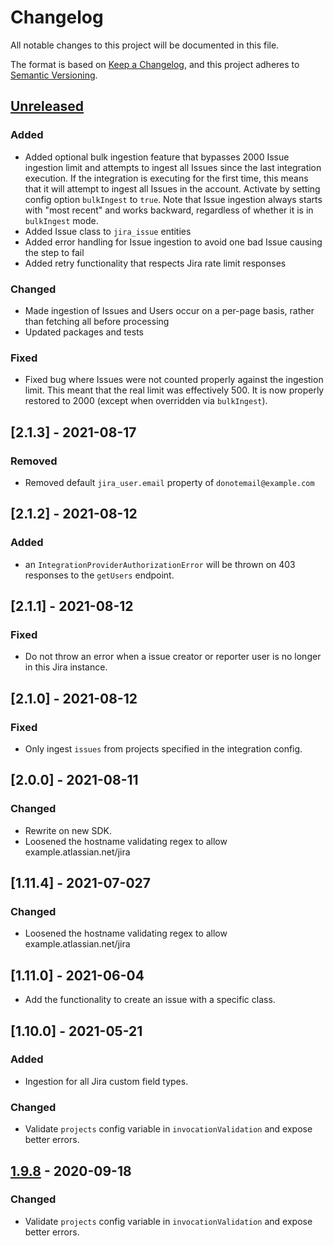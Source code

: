 # Changelog

All notable changes to this project will be documented in this file.

The format is based on [Keep a Changelog](https://keepachangelog.com/en/1.0.0/),
and this project adheres to
[Semantic Versioning](https://semver.org/spec/v2.0.0.html).

## [Unreleased](https://github.com/JuptiterOne/graph-jira/compare/v1.9.8...HEAD)

### Added

- Added optional bulk ingestion feature that bypasses 2000 Issue ingestion limit
  and attempts to ingest all Issues since the last integration execution. If the
  integration is executing for the first time, this means that it will attempt
  to ingest all Issues in the account. Activate by setting config option
  `bulkIngest` to `true`. Note that Issue ingestion always starts with "most
  recent" and works backward, regardless of whether it is in `bulkIngest` mode.
- Added Issue class to `jira_issue` entities
- Added error handling for Issue ingestion to avoid one bad Issue causing the
  step to fail
- Added retry functionality that respects Jira rate limit responses

### Changed

- Made ingestion of Issues and Users occur on a per-page basis, rather than
  fetching all before processing
- Updated packages and tests

### Fixed

- Fixed bug where Issues were not counted properly against the ingestion limit.
  This meant that the real limit was effectively 500. It is now properly
  restored to 2000 (except when overridden via `bulkIngest`).

## [2.1.3] - 2021-08-17

### Removed

- Removed default `jira_user.email` property of `donotemail@example.com`

## [2.1.2] - 2021-08-12

### Added

- an `IntegrationProviderAuthorizationError` will be thrown on 403 responses to
  the `getUsers` endpoint.

## [2.1.1] - 2021-08-12

### Fixed

- Do not throw an error when a issue creator or reporter user is no longer in
  this Jira instance.

## [2.1.0] - 2021-08-12

### Fixed

- Only ingest `issues` from projects specified in the integration config.

## [2.0.0] - 2021-08-11

### Changed

- Rewrite on new SDK.
- Loosened the hostname validating regex to allow example.atlassian.net/jira

## [1.11.4] - 2021-07-027

### Changed

- Loosened the hostname validating regex to allow example.atlassian.net/jira

## [1.11.0] - 2021-06-04

- Add the functionality to create an issue with a specific class.

## [1.10.0] - 2021-05-21

### Added

- Ingestion for all Jira custom field types.

### Changed

- Validate `projects` config variable in `invocationValidation` and expose
  better errors.

## [1.9.8](https://github.com/github.com/JuptiterOne/graph-jira/compare/v1.9.7...v1.9.8) - 2020-09-18

### Changed

- Validate `projects` config variable in `invocationValidation` and expose
  better errors.
